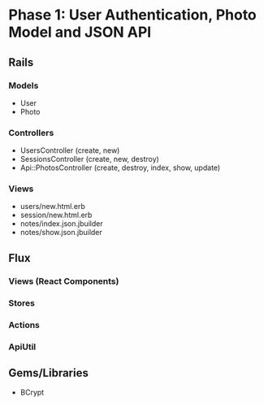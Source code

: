 # Phase 1: User Authentication, Photo Model and JSON API

## Rails
### Models
* User
* Photo

### Controllers
* UsersController (create, new)
* SessionsController (create, new, destroy)
* Api::PhotosController (create, destroy, index, show, update)

### Views
* users/new.html.erb
* session/new.html.erb
* notes/index.json.jbuilder
* notes/show.json.jbuilder

## Flux
### Views (React Components)

### Stores

### Actions

### ApiUtil

## Gems/Libraries
* BCrypt
